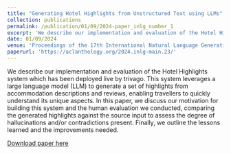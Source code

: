 ```yaml
---
title: "Generating Hotel Highlights from Unstructured Text using LLMs"
collection: publications
permalink: /publication/01/09/2024-paper_inlg_number_1
excerpt: 'We describe our implementation and evaluation of the Hotel Highlights system which has been deployed live by trivago. This system leverages a large language model (LLM) to generate a set of highlights from accommodation descriptions and reviews, enabling travellers to quickly understand its unique aspects. In this paper, we discuss our motivation for building this system and the human evaluation we conducted, comparing the generated highlights against the source input to assess the degree of hallucinations and/or contradictions present. Finally, we outline the lessons learned and the improvements needed.'
date: 01/09/2024
venue: 'Proceedings of the 17th International Natural Language Generation Conference'
paperurl: 'https://aclanthology.org/2024.inlg-main.23/'
---
```

We describe our implementation and evaluation of the Hotel Highlights system which has been deployed live by trivago. This system leverages a large language model (LLM) to generate a set of highlights from accommodation descriptions and reviews, enabling travellers to quickly understand its unique aspects. In this paper, we discuss our motivation for building this system and the human evaluation we conducted, comparing the generated highlights against the source input to assess the degree of hallucinations and/or contradictions present. Finally, we outline the lessons learned and the improvements needed.

[Download paper here](https://aclanthology.org/2024.inlg-main.23/) 
